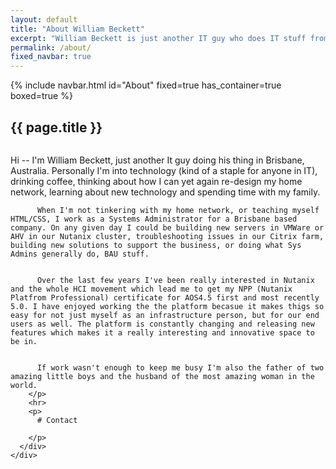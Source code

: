 ```yaml
---
layout: default
title: "About William Beckett"
excerpt: "William Beckett is just another IT guy who does IT stuff from Brisbane."
permalink: /about/
fixed_navbar: true
---
```


<div class="container">
  {% include navbar.html id="About" fixed=true has_container=true boxed=true %}
</div>

<section class="section">
  <div class="hero-body">
    <div class="container has-text-centered">
      <h1 class="title">
        {{ page.title }}
      </h1>
    </div>
  </div>
  <div class="container">
    <div class="columns is-centered">
      <div class="column is-9">
        <p>
          Hi -- I'm William Beckett, just another It guy doing his thing in Brisbane, Australia. Personally I'm into technology (kind of a staple for anyone in IT), drinking coffee, thinking about how I can yet again re-design my home network, learning about new technology and spending time with my family.


          When I'm not tinkering with my home network, or teaching myself HTML/CSS, I work as a Systems Administrator for a Brisbane based company. On any given day I could be building new servers in VMWare or AHV in our Nutanix cluster, troubleshooting issues in our Citrix farm, building new solutions to support the business, or doing what Sys Admins generally do, BAU stuff.


          Over the last few years I've been really interested in Nutanix and the whole HCI movement which lead me to get my NPP (Nutanix Platfrom Professional) certificate for AOS4.5 first and most recently 5.0. I have enjoyed working the the platform becasue it makes thigs so easy for not just myself as an infrastructure person, but for our end users as well. The platform is constantly changing and releasing new features which makes it a really interesting and innovative space to be in.


          If work wasn't enough to keep me busy I'm also the father of two amazing little boys and the husband of the most amazing woman in the world.
        </p>
        <hr>
        <p>
          # Contact
          
        </p>
      </div>
    </div>
  </div>
</section>
